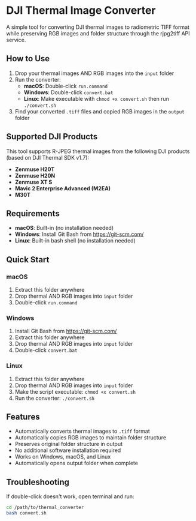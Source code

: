 # DJI Thermal Image Converter

A simple tool for converting DJI thermal images to radiometric TIFF format while preserving RGB images and folder structure through the rjpg2tiff API service.

## How to Use

1. Drop your thermal images AND RGB images into the `input` folder
2. Run the converter:
   - **macOS**: Double-click `run.command`
   - **Windows**: Double-click `convert.bat`
   - **Linux**: Make executable with `chmod +x convert.sh` then run `./convert.sh`
3. Find your converted `.tiff` files and copied RGB images in the `output` folder

## Supported DJI Products

This tool supports R-JPEG thermal images from the following DJI products (based on DJI Thermal SDK v1.7):

- **Zenmuse H20T**
- **Zenmuse H20N**
- **Zenmuse XT S**
- **Mavic 2 Enterprise Advanced (M2EA)**
- **M30T**

## Requirements

- **macOS**: Built-in (no installation needed)
- **Windows**: Install Git Bash from https://git-scm.com/
- **Linux**: Built-in bash shell (no installation needed)

## Quick Start

### macOS
1. Extract this folder anywhere
2. Drop thermal AND RGB images into `input` folder
3. Double-click `run.command`

### Windows
1. Install Git Bash from https://git-scm.com/
2. Extract this folder anywhere
3. Drop thermal AND RGB images into `input` folder
4. Double-click `convert.bat`

### Linux
1. Extract this folder anywhere
2. Drop thermal AND RGB images into `input` folder
3. Make the script executable: `chmod +x convert.sh`
4. Run the converter: `./convert.sh`

## Features

- Automatically converts thermal images to `.tiff` format
- Automatically copies RGB images to maintain folder structure
- Preserves original folder structure in output
- No additional software installation required
- Works on Windows, macOS, and Linux
- Automatically opens output folder when complete

## Troubleshooting

If double-click doesn't work, open terminal and run:
```bash
cd /path/to/thermal_converter
bash convert.sh
```